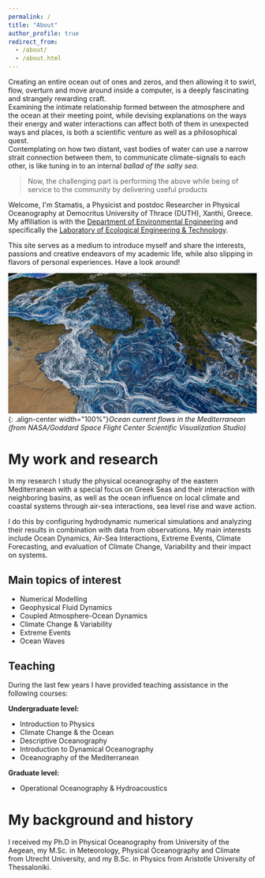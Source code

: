 ```yaml
---
permalink: /
title: "About"
author_profile: true
redirect_from: 
  - /about/
  - /about.html
---
```


Creating an entire ocean out of ones and zeros, and then allowing it to swirl, flow, overturn and move around inside a computer, is a deeply fascinating and strangely rewarding craft.   
Examining the intimate relationship formed between the atmosphere and the ocean at their meeting point, while devising explanations on the ways their energy and water interactions can affect both of them in unexpected ways and places, is both a scientific venture as well as a philosophical quest.   
Contemplating on how two distant, vast bodies of water can use a narrow strait connection between them, to communicate climate-signals to each other, is like tuning in to an internal _ballad of the salty sea_.

> Now, the challenging part is performing the above while being of service to the community by delivering useful products

Welcome, I'm Stamatis, a Physicist and postdoc Researcher in Physical Oceanography at Democritus University of Thrace (DUTH), Xanthi, Greece. My affiliation is with the [Department of Environmental Engineering](https://env.duth.gr/en/) and specifically the [Laboratory of Ecological Engineering & Technology](https://env.duth.gr/en/laboratories/lab5/).

This site serves as a medium to introduce myself and share the interests, passions and creative endeavors of my academic life, while also slipping in flavors of personal experiences. Have a look around!

![](/images/med_final_03.03000.jpg){: .align-center width="100%"}*Ocean current flows in the Mediterranean (from NASA/Goddard Space Flight Center Scientific Visualization Studio)*   

My work and research
======
In my research I study the physical oceanography of the eastern Mediterranean with a special focus on Greek Seas and their interaction with neighboring basins, as well as the ocean influence on local climate and coastal systems through air-sea interactions, sea level rise and wave action. 

I do this by configuring hydrodynamic numerical simulations and analyzing their results in combination with data from observations. My main interests include Ocean Dynamics, Air-Sea Interactions, Extreme Events, Climate Forecasting, and evaluation of Climate Change, Variability and their impact on systems.

<!--
You can find out more about my work in the [Projects](https://stamatispetalas.github.io/Projects) section, where I provide more information on past and current projects, and some hints on future .
-->

Main topics of interest
------
- Numerical Modelling <!--[Numerical Modelling](https://stamatispetalas.github.io/Projects/)-->
- Geophysical Fluid Dynamics <!--[Geophysical Fluid Dynamics](https://stamatispetalas.github.io/Projects/)-->
- Coupled Atmosphere-Ocean Dynamics <!--[Coupled Atmosphere-Ocean Dynamics](https://stamatispetalas.github.io/Projects/)-->
- Climate Change & Variability <!--[Climate Change & Variability](https://stamatispetalas.github.io/Projects/)-->
- Extreme Events <!--[Extreme Events](https://stamatispetalas.github.io/Projects/)-->
- Ocean Waves <!--[Ocean Waves](https://stamatispetalas.github.io/Projects/)-->

Teaching
------
During the last few years I have provided teaching assistance in the following courses:

**Undergraduate level:**
- Introduction to Physics <!--[Introduction to Physics]](https://stamatispetalas.github.io/Teaching/)-->
- Climate Change & the Ocean <!--[Climate Change & the Ocean]](https://stamatispetalas.github.io/Teaching/)-->
- Descriptive Oceanography <!--[Descriptive Oceanography]](https://stamatispetalas.github.io/Teaching/)-->
- Introduction to Dynamical Oceanography <!--[Introduction to Dynamical Oceanography]](https://stamatispetalas.github.io/Teaching/)-->
- Oceanography of the Mediterranean <!--[Oceanography of the Mediterranean]](https://stamatispetalas.github.io/Teaching/)-->

**Graduate level:**
- Operational Oceanography & Hydroacoustics <!--[Operational Oceanography & Hydroacoustics]](https://stamatispetalas.github.io/Teaching/)-->

My background and history
======
I received my Ph.D in Physical Oceanography from University of the Aegean, my M.Sc. in Meteorology, Physical Oceanography and Climate from Utrecht University, and my B.Sc. in Physics from Aristotle University of Thessaloniki. <!-- from the UC-Berkeley School of Information, my M.A. from the Communication, Culture, and Technology program at Georgetown University, and my B.A. in the Humanities program at the University of Texas at Austin. For just under five years after receiving my Ph.D, I was at the Berkeley Institute for Data Science as a staff ethnographer. At BIDS, I was first a postdoctoral scholar, then became a principal investigator and led several research and education efforts, including the institute’s Data Science Studies efforts and the Best Practices in Data Science series.-->

<!-- My intellectual communities
======
I’m a disciplinary nomad, ....integrating disciplines like computer science, information science, social psychology, and organization/management science with fields like philosophy, sociology, anthropology, and history of science and technology. In terms of academic specialties, I spend a lot of my time in the fields of Science and Technology Studies, Computer-Supported Cooperative Work, and new media / internet studies. Methodologically, while I am trained as a qualitative ethnographer, I also rely on other qualitative, quantitative, and computational methods. I often use more statistical forms of analysis to contextualize and further support more qualitative approaches, frequently collaborating with people from other disciplines. I frequently speak at conferences and events, and I also consult with various groups, organizations, and companies about a wide range of topics.-->
